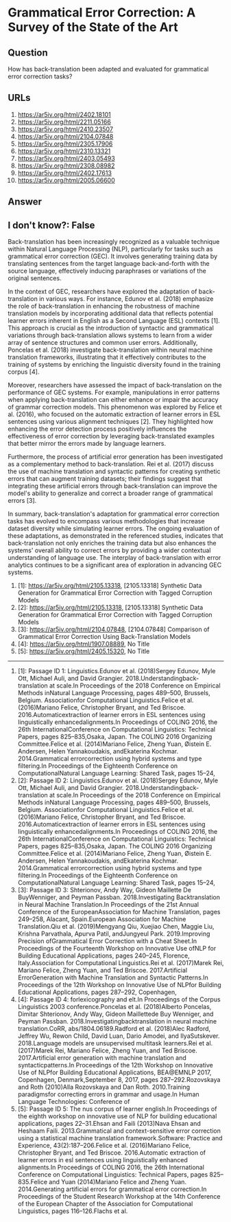 # Grammatical Error Correction: A Survey of the State of the Art

## Question

How has back-translation been adapted and evaluated for grammatical error correction tasks?

## URLs

1. https://ar5iv.org/html/2402.18101
2. https://ar5iv.org/html/2211.05166
3. https://ar5iv.org/html/2410.23507
4. https://ar5iv.org/html/2104.07848
5. https://ar5iv.org/html/2305.17906
6. https://ar5iv.org/html/2310.13321
7. https://ar5iv.org/html/2403.05493
8. https://ar5iv.org/html/2308.08982
9. https://ar5iv.org/html/2402.17613
10. https://ar5iv.org/html/2005.06600

## Answer

## I don't know?: False

Back-translation has been increasingly recognized as a valuable technique within Natural Language Processing (NLP), particularly for tasks such as grammatical error correction (GEC). It involves generating training data by translating sentences from the target language back-and-forth with the source language, effectively inducing paraphrases or variations of the original sentences.

In the context of GEC, researchers have explored the adaptation of back-translation in various ways. For instance, Edunov et al. (2018) emphasize the role of back-translation in enhancing the robustness of machine translation models by incorporating additional data that reflects potential learner errors inherent in English as a Second Language (ESL) contexts [1]. This approach is crucial as the introduction of syntactic and grammatical variations through back-translation allows systems to learn from a wider array of sentence structures and common user errors. Additionally, Poncelas et al. (2018) investigate back-translation within neural machine translation frameworks, illustrating that it effectively contributes to the training of systems by enriching the linguistic diversity found in the training corpus [4].

Moreover, researchers have assessed the impact of back-translation on the performance of GEC systems. For example, manipulations in error patterns when applying back-translation can either enhance or impair the accuracy of grammar correction models. This phenomenon was explored by Felice et al. (2016), who focused on the automatic extraction of learner errors in ESL sentences using various alignment techniques [2]. They highlighted how enhancing the error detection process positively influences the effectiveness of error correction by leveraging back-translated examples that better mirror the errors made by language learners.

Furthermore, the process of artificial error generation has been investigated as a complementary method to back-translation. Rei et al. (2017) discuss the use of machine translation and syntactic patterns for creating synthetic errors that can augment training datasets; their findings suggest that integrating these artificial errors through back-translation can improve the model's ability to generalize and correct a broader range of grammatical errors [3].

In summary, back-translation's adaptation for grammatical error correction tasks has evolved to encompass various methodologies that increase dataset diversity while simulating learner errors. The ongoing evaluation of these adaptations, as demonstrated in the referenced studies, indicates that back-translation not only enriches the training data but also enhances the systems' overall ability to correct errors by providing a wider contextual understanding of language use. The interplay of back-translation with error analytics continues to be a significant area of exploration in advancing GEC systems.

1. [1]:  https://ar5iv.org/html/2105.13318, [2105.13318] Synthetic Data Generation for Grammatical Error Correction with Tagged Corruption Models
2. [2]:  https://ar5iv.org/html/2105.13318, [2105.13318] Synthetic Data Generation for Grammatical Error Correction with Tagged Corruption Models
3. [3]:  https://ar5iv.org/html/2104.07848, [2104.07848] Comparison of Grammatical Error Correction Using Back-Translation Models
4. [4]:  https://ar5iv.org/html/1907.08889, No Title
5. [5]:  https://ar5iv.org/html/2405.15320, No Title
---
1. [1]:  Passage ID 1: Linguistics.Edunov et al. (2018)Sergey Edunov, Myle Ott, Michael Auli, and David Grangier. 2018.Understandingback-translation at scale.In Proceedings of the 2018 Conference on Empirical Methods inNatural Language Processing, pages 489–500, Brussels, Belgium. Associationfor Computational Linguistics.Felice et al. (2016)Mariano Felice, Christopher Bryant, and Ted Briscoe. 2016.Automaticextraction of learner errors in ESL sentences using linguistically enhancedalignments.In Proceedings of COLING 2016, the 26th InternationalConference on Computational Linguistics: Technical Papers, pages 825–835,Osaka, Japan. The COLING 2016 Organizing Committee.Felice et al. (2014)Mariano Felice, Zheng Yuan, Øistein E. Andersen, Helen Yannakoudakis, andEkaterina Kochmar. 2014.Grammatical errorcorrection using hybrid systems and type filtering.In Proceedings of the Eighteenth Conference on ComputationalNatural Language Learning: Shared Task, pages 15–24,
2. [2]:  Passage ID 2: Linguistics.Edunov et al. (2018)Sergey Edunov, Myle Ott, Michael Auli, and David Grangier. 2018.Understandingback-translation at scale.In Proceedings of the 2018 Conference on Empirical Methods inNatural Language Processing, pages 489–500, Brussels, Belgium. Associationfor Computational Linguistics.Felice et al. (2016)Mariano Felice, Christopher Bryant, and Ted Briscoe. 2016.Automaticextraction of learner errors in ESL sentences using linguistically enhancedalignments.In Proceedings of COLING 2016, the 26th InternationalConference on Computational Linguistics: Technical Papers, pages 825–835,Osaka, Japan. The COLING 2016 Organizing Committee.Felice et al. (2014)Mariano Felice, Zheng Yuan, Øistein E. Andersen, Helen Yannakoudakis, andEkaterina Kochmar. 2014.Grammatical errorcorrection using hybrid systems and type filtering.In Proceedings of the Eighteenth Conference on ComputationalNatural Language Learning: Shared Task, pages 15–24,
3. [3]:  Passage ID 3: Shterionov, Andy Way, Gideon Maillette De BuyWenniger, and Peyman Passban. 2018.Investigating Backtranslation in Neural Machine Translation.In Proceedings of the 21st Annual Conference of the EuropeanAssociation for Machine Translation, pages 249–258, Alacant, Spain.European Association for Machine Translation.Qiu et al. (2019)Mengyang Qiu, Xuejiao Chen, Maggie Liu, Krishna Parvathala, Apurva Patil, andJungyeul Park. 2019.Improving Precision ofGrammatical Error Correction with a Cheat Sheet.In Proceedings of the Fourteenth Workshop on Innovative Use ofNLP for Building Educational Applications, pages 240–245, Florence, Italy.Association for Computational Linguistics.Rei et al. (2017)Marek Rei, Mariano Felice, Zheng Yuan, and Ted Briscoe. 2017.Artificial ErrorGeneration with Machine Translation and Syntactic Patterns.In Proceedings of the 12th Workshop on Innovative Use of NLPfor Building Educational Applications, pages 287–292, Copenhagen,
4. [4]:  Passage ID 4: forlexicography and elt.In Proceedings of the Corpus Linguistics 2003 conference.Poncelas et al. (2018)Alberto Poncelas, Dimitar Shterionov, Andy Way, Gideon Maillettede Buy Wenniger, and Peyman Passban. 2018.Investigatingbacktranslation in neural machine translation.CoRR, abs/1804.06189.Radford et al. (2018)Alec Radford, Jeffrey Wu, Rewon Child, David Luan, Dario Amodei, and IlyaSutskever. 2018.Language models are unsupervised multitask learners.Rei et al. (2017)Marek Rei, Mariano Felice, Zheng Yuan, and Ted Briscoe. 2017.Artificial error generation with machine translation and syntacticpatterns.In Proceedings of the 12th Workshop on Innovative Use of NLPfor Building Educational Applications, BEA@EMNLP 2017, Copenhagen, Denmark,September 8, 2017, pages 287–292.Rozovskaya and Roth (2010)Alla Rozovskaya and Dan Roth. 2010.Training paradigmsfor correcting errors in grammar and usage.In Human Language Technologies: Conference of
5. [5]:  Passage ID 5: The nus corpus of learner english.In Proceedings of the eighth workshop on innovative use of NLP for building educational applications, pages 22–31.Ehsan and Faili (2013)Nava Ehsan and Heshaam Faili. 2013.Grammatical and context-sensitive error correction using a statistical machine translation framework.Software: Practice and Experience, 43(2):187–206.Felice et al. (2016)Mariano Felice, Christopher Bryant, and Ted Briscoe. 2016.Automatic extraction of learner errors in esl sentences using linguistically enhanced alignments.In Proceedings of COLING 2016, the 26th International Conference on Computational Linguistics: Technical Papers, pages 825–835.Felice and Yuan (2014)Mariano Felice and Zheng Yuan. 2014.Generating artificial errors for grammatical error correction.In Proceedings of the Student Research Workshop at the 14th Conference of the European Chapter of the Association for Computational Linguistics, pages 116–126.Flachs et al.